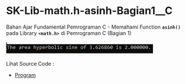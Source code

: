 # SK-Lib-math.h-asinh-Bagian1__C
Bahan Ajar Fundamental Pemrograman C - Memahami Function <code><b>asinh()</b></code> pada Library <code><b>&lt;math.h></b></code> di Pemrograman C (Bagian 1)<br><br>
<img src="https://github.com/RizkyKhapidsyah/SK-Lib-math.h-asinh-Bagian1__C/blob/master/SK-Lib-math.h-asinh-Bagian1__C/result/001.PNG"><br><br>
Lihat Source Code : <br>
- <a href="https://github.com/RizkyKhapidsyah/SK-Lib-math.h-asinh-Bagian1__C/blob/master/SK-Lib-math.h-asinh-Bagian1__C/Source.c">Program</a>

